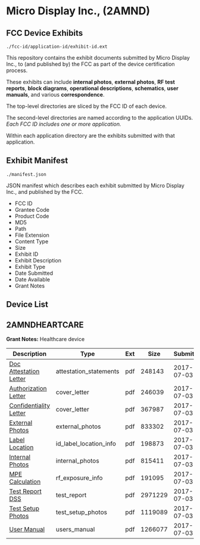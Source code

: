 # Micro Display Inc., (2AMND)
## FCC Device Exhibits

```
./fcc-id/application-id/exhibit-id.ext
```

This repository contains the exhibit documents submitted by Micro Display Inc., to (and published by) the FCC as part of the device certification process.

These exhibits can include **internal photos**, **external photos**, **RF test reports**, **block diagrams**, **operational descriptions**, **schematics**, **user manuals**, and various **correspondence**.

The top-level directories are sliced by the FCC ID of each device.

The second-level directories are named according to the application UUIDs. *Each FCC ID includes one or more application.*

Within each application directory are the exhibits submitted with that application. 

## Exhibit Manifest

```
./manifest.json
```

JSON manifest which describes each exhibit submitted by Micro Display Inc., and published by the FCC.

- FCC ID
- Grantee Code
- Product Code
- MD5
- Path
- File Extension
- Content Type
- Size
- Exhibit ID
- Exhibit Description
- Exhibit Type
- Date Submitted
- Date Available
- Grant Notes

## Device List
## 2AMNDHEARTCARE
**Grant Notes:** Healthcare device

| Description | Type | Ext | Size | Submitted | Available |
| ----------- | ---- | --- | ---- | --------- | --------- |
| [Doc Attestation Letter](2AMNDHEARTCARE/818f0d3aa9c1b1d1084db0445e0e7ffb/3448524.pdf) | attestation_statements | pdf | 248143 | 2017-07-03 | 2017-07-03 |
| [Authorization Letter](2AMNDHEARTCARE/818f0d3aa9c1b1d1084db0445e0e7ffb/3448522.pdf) | cover_letter | pdf | 246039 | 2017-07-03 | 2017-07-03 |
| [Confidentiality Letter](2AMNDHEARTCARE/818f0d3aa9c1b1d1084db0445e0e7ffb/3448523.pdf) | cover_letter | pdf | 367987 | 2017-07-03 | 2017-07-03 |
| [External Photos](2AMNDHEARTCARE/818f0d3aa9c1b1d1084db0445e0e7ffb/3448518.pdf) | external_photos | pdf | 833302 | 2017-07-03 | 2017-12-30 |
| [Label Location](2AMNDHEARTCARE/818f0d3aa9c1b1d1084db0445e0e7ffb/3448525.pdf) | id_label_location_info | pdf | 198873 | 2017-07-03 | 2017-07-03 |
| [Internal Photos](2AMNDHEARTCARE/818f0d3aa9c1b1d1084db0445e0e7ffb/3448519.pdf) | internal_photos | pdf | 815411 | 2017-07-03 | 2017-12-30 |
| [MPE Calculation](2AMNDHEARTCARE/818f0d3aa9c1b1d1084db0445e0e7ffb/3448526.pdf) | rf_exposure_info | pdf | 191095 | 2017-07-03 | 2017-07-03 |
| [Test Report DSS](2AMNDHEARTCARE/818f0d3aa9c1b1d1084db0445e0e7ffb/3448530.pdf) | test_report | pdf | 2971229 | 2017-07-03 | 2017-07-03 |
| [Test Setup Photos](2AMNDHEARTCARE/818f0d3aa9c1b1d1084db0445e0e7ffb/3448521.pdf) | test_setup_photos | pdf | 1119089 | 2017-07-03 | 2017-12-30 |
| [User Manual](2AMNDHEARTCARE/818f0d3aa9c1b1d1084db0445e0e7ffb/3448520.pdf) | users_manual | pdf | 1266077 | 2017-07-03 | 2017-12-30 |
